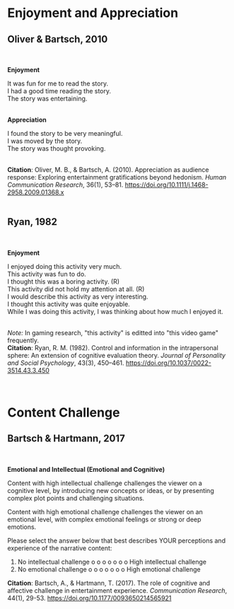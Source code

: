 # Enjoyment and Appreciation
## Oliver & Bartsch, 2010 
<br />

**Enjoyment** <br />

It was fun for me to read the story. <br />
I had a good time reading the story. <br />
The story was entertaining. <br />
<br />

**Appreciation** <br />

I found the story to be very meaningful. <br />
I was moved by the story. <br />
The story was thought provoking. <br />
<br />

**Citation**: Oliver, M. B., & Bartsch, A. (2010). Appreciation as audience response: Exploring entertainment gratifications beyond hedonism. _Human Communication Research_, 36(1), 53–81. https://doi.org/10.1111/j.1468-2958.2009.01368.x <br />
 <br />
 
## Ryan, 1982 
<br />

**Enjoyment** <br />

I enjoyed doing this activity very much. <br />
This activity was fun to do. <br />
I thought this was a boring activity. (R) <br />
This activity did not hold my attention at all. (R) <br />
I would describe this activity as very interesting. <br />
I thought this activity was quite enjoyable. <br />
While I was doing this activity, I was thinking about how much I enjoyed it.<br />
<br />

_Note:_ In gaming research, "this activity" is editted into "this video game" frequently. 
<br />
**Citation**: Ryan, R. M. (1982). Control and information in the intrapersonal sphere: An extension of cognitive evaluation theory. _Journal of Personality and Social Psychology_, 43(3), 450–461. https://doi.org/10.1037/0022-3514.43.3.450 <br />

<br />

# Content Challenge
## Bartsch & Hartmann, 2017
<br />

**Emotional and Intellectual (Emotional and Cognitive)** <br />

Content with high intellectual challenge challenges the viewer on a cognitive level, by introducing new concepts or ideas, or by presenting complex plot points and challenging situations. <br />
 
Content with high emotional challenge challenges the viewer on an emotional level, with complex emotional feelings or strong or deep emotions. <br /> 
   
Please select the answer below that best describes YOUR perceptions and experience of the narrative content:  <br />
1) No intellectual challenge  o    o    o    o    o    o    o  High intellectual challenge 
2) No emotional challenge     o    o    o    o    o    o    o  High emotional challenge  <br />

**Citation**: Bartsch, A., & Hartmann, T. (2017). The role of cognitive and affective challenge in entertainment experience. _Communication Research_, 44(1), 29-53. https://doi.org/10.1177/0093650214565921
